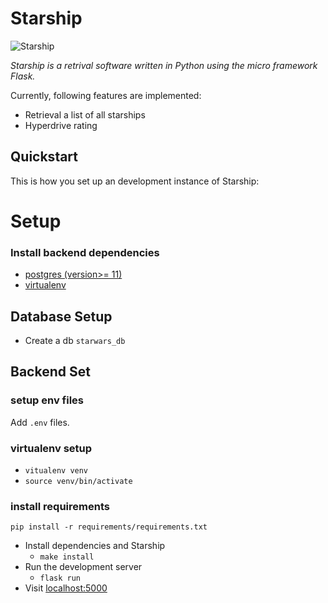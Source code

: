 # Starship

![Starship](https://github.com/abhyudaypratap/starships/workflows/Starships%20application/badge.svg)


*Starship is a retrival software written in Python using the micro framework Flask.*

Currently, following features are implemented:

* Retrieval a list of all starships
* Hyperdrive rating



## Quickstart


This is how you set up an development instance of Starship:
# Setup

### Install backend dependencies
* [postgres (version>= 11)](https://www.postgresql.org/)
* [virtualenv](https://virtualenv.pypa.io/en/stable/)

## Database Setup
* Create a db `starwars_db`

## Backend Set
### setup env files
Add `.env` files.

### virtualenv setup
* `vitualenv venv`
* `source venv/bin/activate`

### install requirements
`pip install -r requirements/requirements.txt`

* Install dependencies and Starship
    * `make install`
* Run the development server
    * `flask run`
* Visit [localhost:5000](http://localhost:5000)
